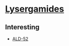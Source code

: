 # [Lysergamides](https://psychonautwiki.org/wiki/Lysergamide)
## Interesting
- [ALD-52](https://psychonautwiki.org/wiki/ALD-52)